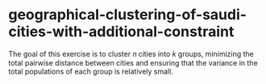# geographical-clustering-of-saudi-cities-with-additional-constraint
The goal of this exercise is to cluster 𝑛 cities into 𝑘 groups, minimizing the total pairwise distance between cities and ensuring that the variance in the total populations of each group is relatively small.
